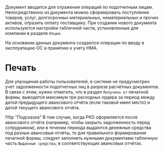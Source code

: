 ﻿Документ вводится для отражения операций по подотчетным лицам. Непосредственно из документа можно сформировать поступление товаров, услуг, долгосрочных материальных, нематериальных и прочих активов, отразить оплату поставщику. При создании нового документа используются настройки табличной части, установленные для компании в разделе `Опции`.

На основании данных документа создаются операции по вводу в эксплуатацию ОС и принятию к учету НМА.

# Печать

Для упрощения работы пользователей, в системе не предусмотрен учет задолженности подотчетных лиц в разрезе расчётных документов. В связи с этим, нужно отметить, что в раздел `Получено от` печатной формы, выводится максимум три расходных ордера за период между датой предыдущего авансового отчёта (если таковой имел место) и датой текущего авансового отчёта.

!!!tip "Подсказка"
	В том случае, когда РКО оформляется после авансового отчёта (например, чтобы закрыть задолженность перед сотрудником), или в течении периода выдаются денежные средства под разные авансовые отчёты, то для правильного формирования печатной формы, следует заполнить нужными документами табличную часть `Выданные средства`, в соответствующих авансовых отчётах.